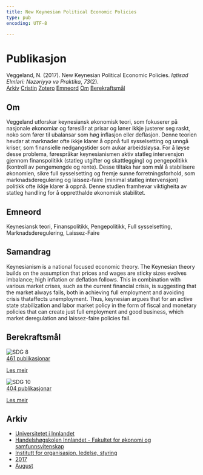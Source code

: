 ```yaml
---
title: New Keynesian Political Economic Policies
type: pub
encoding: UTF-8

---
```

<h1>Publikasjon</h1>
<article id="csl-bib-container-ER5BA96A" class="csl-bib-container">
  <div class="csl-bib-body"> <div class="csl-entry">Veggeland, N. (2017). New Keynesian Political Economic Policies. <i>Iqtisad Elmləri: Nəzəriyyə və Praktika</i>, <i>73</i>(2).</div> </div>
  <div class="csl-bib-buttons">
    <a href="#taxonomy-article-ER5BA96A" alt="archive" class="csl-bib-button">Arkiv</a>
    <a href="https://app.cristin.no/results/show.jsf?id=1486280" alt="Cristin" class="csl-bib-button">Cristin</a>
    <a href="http://zotero.org/groups/5881554/items/ER5BA96A" alt="Zotero" class="csl-bib-button">Zotero</a>
    <a href="#keywords-article-ER5BA96A" alt="keywords" class="csl-bib-button">Emneord</a>
    <a href="#about-article-ER5BA96A" alt="about_pub" class="csl-bib-button">Om</a>
    <a href="#sdg-article-ER5BA96A" alt="sdg" class="csl-bib-button">Berekraftsmål</a>
  </div>
  <div id="csl-bib-meta-container-ER5BA96A"></div>
</article>
<div id="csl-bib-meta-ER5BA96A" class="csl-bib-meta">
  <article id="about-article-ER5BA96A" class="about_pub-article">
    <h1>Om</h1>
    Veggeland utforskar keynesiansk økonomisk teori, som fokuserer på nasjonale økonomiar og føreslår at prisar og løner ikkje justerer seg raskt, noko som fører til ubalansar som høg inflasjon eller deflasjon. Denne teorien hevdar at marknader ofte ikkje klarer å oppnå full sysselsetting og unngå kriser, som finansielle nedgangstider som aukar arbeidsløysa. For å løyse desse problema, førespråkar keynesianismen aktiv statleg intervensjon gjennom finanspolitikk (statleg utgifter og skattlegging) og pengepolitikk (kontroll av pengemengde og rente). Desse tiltaka har som mål å stabilisere økonomien, sikre full sysselsetting og fremje sunne forretningsforhold, som marknadsderegulering og laissez-faire (minimal statleg intervensjon) politikk ofte ikkje klarer å oppnå. Denne studien framhevar viktigheita av statleg handling for å oppretthalde økonomisk stabilitet.
  </article>
  <article id="keywords-article-ER5BA96A" class="keywords-article">
    <h1>Emneord</h1>
    Keynesiansk teori, Finanspolitikk, Pengepolitikk, Full sysselsetting, Marknadsderegulering, Laissez-Faire
  </article>
  <article id="abstract-article-ER5BA96A" class="abstract-article">
    <h1>Samandrag</h1>
    Keynesianism is a national focused economic theory. The Keynesian theory builds on the assumption that prices and wages are sticky sizes evolves imbalance; high inflation or deflation follows. This in combination with various market crises, such as the current financial crisis, is suggesting that the market always fails, both in achieving full employment and avoiding crisis thataffects unemployment. Thus, keynesian argues that for an active state stabilization and labor market policy in the form of fiscal and monetary policies that can create just full employment and good business, which market deregulation and laissez-faire policies fail.
  </article>
  <article id="sdg-article-ER5BA96A" class="sdg-article">
    <h1>Berekraftsmål</h1>
    <div class="sdg-container"><div id="sdg8" class="sdg">
        <img src="{{< params subfolder >}}images/sdg/sdg08_nn.png" class="image" alt="SDG 8">
        <div class="sdg-overlay">
          <a href="{{< params subfolder >}}nn/archive/?sdg=8#archive" class="sdg-publication-count"><span>461</span> publikasjonar</a>
          <p><a href="https://fn.no/om-fn/fns-baerekraftsmaal/anstendig-arbeid-og-oekonomisk-vekst?lang=nno-NO" class="sdg-read-more">Les meir</a></p>
        </div>
      </div> <div id="sdg10" class="sdg">
        <img src="{{< params subfolder >}}images/sdg/sdg10_nn.png" class="image" alt="SDG 10">
        <div class="sdg-overlay">
          <a href="{{< params subfolder >}}nn/archive/?sdg=10#archive" class="sdg-publication-count"><span>404</span> publikasjonar</a>
          <p><a href="https://fn.no/om-fn/fns-baerekraftsmaal/mindre-ulikhet?lang=nno-NO" class="sdg-read-more">Les meir</a></p>
        </div>
      </div></div>
  </article>
  <article id="taxonomy-article-ER5BA96A" class="taxonomy-article">
    <h1>Arkiv</h1>
    <ul>
      <li><a href="{{< params subfolder >}}nn/archive/?key=3DCRN523">Universitetet i Innlandet</a></li>
      <li><a href="{{< params subfolder >}}nn/archive/?key=DU8Q9LN9">Handelshøgskolen Innlandet - Fakultet for økonomi og samfunnsvitenskap</a></li>
      <li><a href="{{< params subfolder >}}nn/archive/?key=4LUWR3ZM">Institutt for organisasjon, ledelse, styring</a></li>
      <li><a href="{{< params subfolder >}}nn/archive/?key=KF5I8TQ8">2017</a></li>
      <li><a href="{{< params subfolder >}}nn/archive/?key=86D7C84U">August</a></li>
    </ul>
  </article>
</div>
